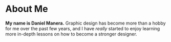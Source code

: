 # About Me
**My name is Daniel Manera.**
Graphic design has become more than a hobby for me over the past few years, and I have _really_ started to enjoy learning more in-depth lessons on how to become a stronger designer. 
